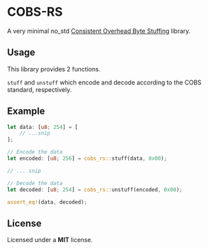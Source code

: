 # COBS-RS

A very minimal no_std [Consistent Overhead Byte
Stuffing](https://en.wikipedia.org/wiki/Consistent_Overhead_Byte_Stuffing) library.

## Usage

This library provides 2 functions.

`stuff` and `unstuff` which encode and decode according to the COBS standard,
respectively.

## Example

```rust
let data: [u8; 254] = [
    // ...snip
];

// Encode the data
let encoded: [u8; 256] = cobs_rs::stuff(data, 0x00);

// ... snip

// Decode the data
let decoded: [u8; 254] = cobs_rs::unstuff(encoded, 0x00);

assert_eq!(data, decoded);
```

## License

Licensed under a __MIT__ license.
